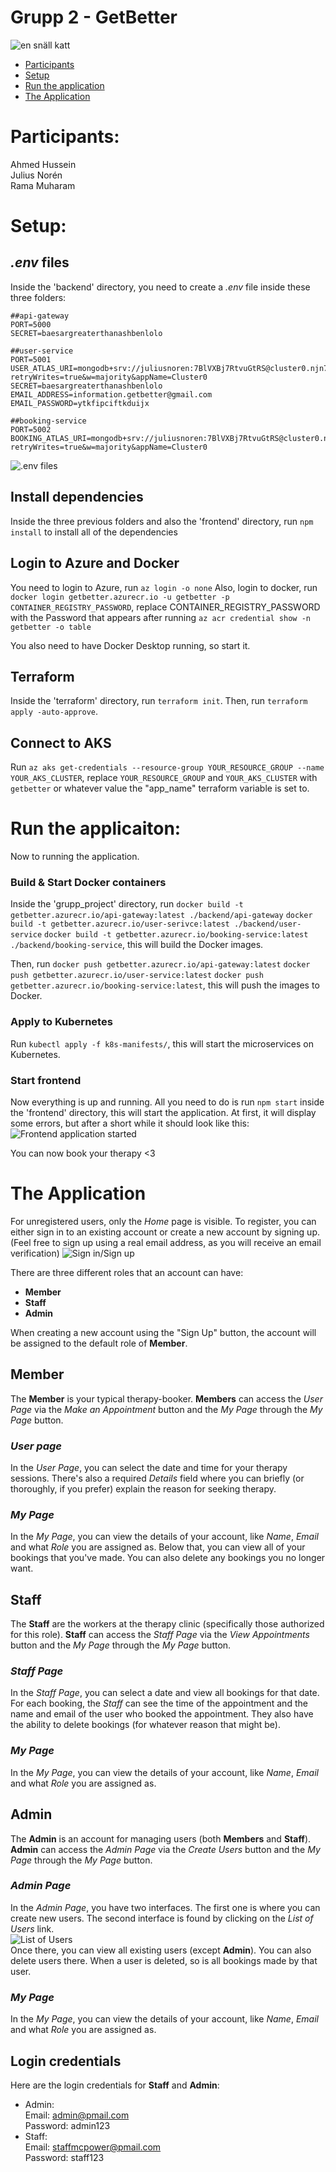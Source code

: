 # Grupp 2 - GetBetter
![en snäll katt](https://github.com/user-attachments/assets/033459e3-9ca0-4a9f-8568-793c6bce079c)



- [Participants](#participants)
- [Setup](#setup)
- [Run the application](#run-the-application)
- [The Application](#the-application)

# Participants:<br>
Ahmed Hussein<br>
Julius Norén<br>
Rama Muharam

# Setup:
## *.env* files
Inside the 'backend' directory, you need to create a *.env* file inside these three folders:
```
##api-gateway
PORT=5000
SECRET=baesargreaterthanashbenlolo
```
```
##user-service
PORT=5001 USER_ATLAS_URI=mongodb+srv://juliusnoren:7BlVXBj7RtvuGtRS@cluster0.njn74.mongodb.net/User?retryWrites=true&w=majority&appName=Cluster0 SECRET=baesargreaterthanashbenlolo EMAIL_ADDRESS=information.getbetter@gmail.com EMAIL_PASSWORD=ytkfipciftkduijx
```
```
##booking-service
PORT=5002 BOOKING_ATLAS_URI=mongodb+srv://juliusnoren:7BlVXBj7RtvuGtRS@cluster0.njn74.mongodb.net/Booking?retryWrites=true&w=majority&appName=Cluster0
```
![.env files](https://cdn.discordapp.com/attachments/1221090555405008978/1344687263065571501/image.png?ex=67cfa8da&is=67ce575a&hm=65c03dd4489c8daa29da154193d94850fcb294265d998e89a79e10fadde1e5f0&)

## Install dependencies
Inside the three previous folders and also the 'frontend' directory, run `npm install` to install all of the dependencies

## Login to Azure and Docker
You need to login to Azure, run `az login -o none` 
Also, login to docker, run `docker login getbetter.azurecr.io -u getbetter -p CONTAINER_REGISTRY_PASSWORD`,
replace CONTAINER_REGISTRY_PASSWORD with the Password that appears after running `az acr credential show -n getbetter -o table`

You also need to have Docker Desktop running, so start it.

## Terraform
Inside the 'terraform' directory, run `terraform init`.
Then, run `terraform apply -auto-approve`.

## Connect to AKS
Run
`az aks get-credentials --resource-group YOUR_RESOURCE_GROUP --name YOUR_AKS_CLUSTER`,
replace `YOUR_RESOURCE_GROUP` and `YOUR_AKS_CLUSTER` with `getbetter` or whatever value the "app_name" terraform variable is set to.

# Run the applicaiton:
Now to running the application.

### Build & Start Docker containers
Inside the 'grupp_project' directory, run 
`docker build -t getbetter.azurecr.io/api-gateway:latest ./backend/api-gateway`
`docker build -t getbetter.azurecr.io/user-serivce:latest ./backend/user-service`
`docker build -t getbetter.azurecr.io/booking-service:latest ./backend/booking-service`, 
this will build the Docker images.

Then, run
`docker push getbetter.azurecr.io/api-gateway:latest`
`docker push getbetter.azurecr.io/user-service:latest`
`docker push getbetter.azurecr.io/booking-service:latest`,
this will push the images to Docker.

### Apply to Kubernetes
Run `kubectl apply -f k8s-manifests/`,
this will start the microservices on Kubernetes.

### Start frontend
Now everything is up and running.
All you need to do is run `npm start` inside the 'frontend' directory, this will start the application. At first, it will display some errors, but after a short while it should look like this:  
   ![Frontend application started](https://github.com/user-attachments/assets/e9a917a4-5ffa-4907-90e3-6bd549fe1a3b)

You can now book your therapy <3

# The Application
For unregistered users, only the *Home* page is visible.
To register, you can either sign in to an existing account or create a new account by signing up.  
(Feel free to sign up using a real email address, as you will receive an email verification)
![Sign in/Sign up](https://github.com/user-attachments/assets/7b26346c-ccac-4ea5-aa4e-390228e69aef)

There are three different roles that an account can have:
- **Member**
- **Staff**
- **Admin**  

When creating a new account using the "Sign Up" button, the account will be assigned to the default role of **Member**.

## **Member**
The **Member** is your typical therapy-booker. **Members** can access the *User Page* via the *Make an Appointment* button and the *My Page* through the *My Page* button.

### *User page*
In the *User Page*, you can select the date and time for your therapy sessions. There's also a required *Details* field where you can briefly (or thoroughly, if you prefer) explain the reason for seeking therapy.

### *My Page*
In the *My Page*, you can view the details of your account, like *Name*, *Email* and what *Role* you are assigned as.
Below that, you can view all of your bookings that you've made. You can also delete any bookings you no longer want.

## **Staff**
The **Staff** are the workers at the therapy clinic (specifically those authorized for this role). **Staff** can access the *Staff Page* via the *View Appointments* button and the *My Page* through the *My Page* button.

### *Staff Page*
In the *Staff Page*, you can select a date and view all bookings for that date. For each booking, the *Staff* can see the time of the appointment and the name and email of the user who booked the appointment. They also have the ability to delete bookings (for whatever reason that might be).

### *My Page*
In the *My Page*, you can view the details of your account, like *Name*, *Email* and what *Role* you are assigned as.

## **Admin**
The **Admin** is an account for managing users (both **Members** and **Staff**). **Admin** can access the *Admin Page* via the *Create Users* button and the *My Page* through the *My Page* button.

### *Admin Page*
In the *Admin Page*, you have two interfaces. The first one is where you can create new users. The second interface is found by clicking on the *List of Users* link.   
![List of Users](https://github.com/user-attachments/assets/f8ed5c97-d1f1-492e-b3b4-7d3f0077bd4b)  
Once there, you can view all existing users (except **Admin**). You can also delete users there. When a user is deleted, so is all bookings made by that user. 

### *My Page*
In the *My Page*, you can view the details of your account, like *Name*, *Email* and what *Role* you are assigned as.

## Login credentials
Here are the login credentials for **Staff** and **Admin**:
- Admin:  
  Email: admin@pmail.com  
  Password: admin123
- Staff:  
  Email: staffmcpower@pmail.com  
  Password: staff123
